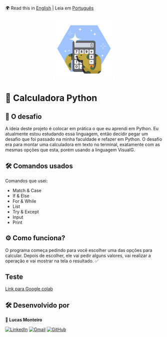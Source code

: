 🌍 Read this in [English](README.md) | Leia em [Português](README.pt.md)

<p align="center">
      <img src="PyCal-logo.png" alt="logo" width="200">
</p>

# 🧮 Calculadora Python
## 🎯 O desafio

A ideia deste projeto é colocar em prática o que eu aprendi em Python. Eu atualmente estou estudando essa linguagem, então decidir pegar um desafio que foi passado na minha faculdade e refazer em Python. O desafio era para montar uma calculadora em texto no terminal, exatamente com as mesmas opções que esta, porém usando a linguagem VisualG.

## 🛠️ Comandos usados

Comandos que usei:    
- Match & Case
- If & Else
- For & While
- List
- Try & Except
- Input
- Print

## ⚙️ Como funciona?

O programa começa pedindo para você escolher uma das opções para calcular. Depois de escolher, ele vai pedir alguns valores, vai realizar a operação e vai mostrar na tela o resultado. ✅

## Teste
[Link para Google colab](https://colab.research.google.com/drive/1vjqraosmrojPcxuzwodOa52gaPrYZJBc?usp=sharing)

## 🛠️ Desenvolvido por

**👤 Lucas Monteiro**

[![LinkedIn](https://img.shields.io/badge/LinkedIn-0077B5?style=for-the-badge&logo=linkedin&logoColor=white)]([https://linkedin.com/in/SEU_USUARIO](https://www.linkedin.com/in/lucas-henrique-monteiro-55101a365/?trk=opento_sprofile_topcard))
[![Gmail](https://img.shields.io/badge/Gmail-D14836?style=for-the-badge&logo=gmail&logoColor=white)](mailto:lhmonteiro.ti@gmail.com)
[![GitHub](https://img.shields.io/badge/GitHub-181717?style=for-the-badge&logo=github&logoColor=white)](https://github.com/lhmontech)

